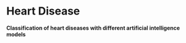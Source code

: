 # Heart Disease

**Classification of heart diseases with different artificial intelligence models**

